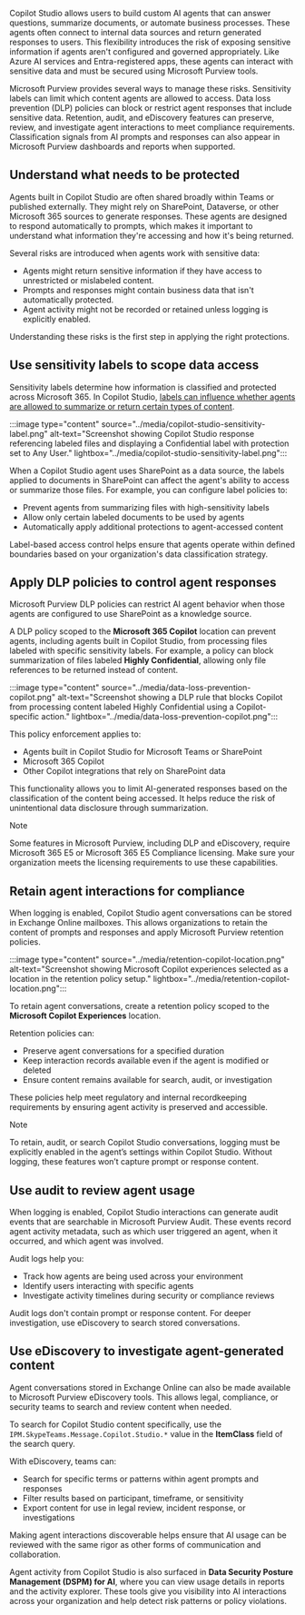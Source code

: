 Copilot Studio allows users to build custom AI agents that can answer questions, summarize documents, or automate business processes. These agents often connect to internal data sources and return generated responses to users. This flexibility introduces the risk of exposing sensitive information if agents aren't configured and governed appropriately. Like Azure AI services and Entra-registered apps, these agents can interact with sensitive data and must be secured using Microsoft Purview tools.

Microsoft Purview provides several ways to manage these risks. Sensitivity labels can limit which content agents are allowed to access. Data loss prevention (DLP) policies can block or restrict agent responses that include sensitive data. Retention, audit, and eDiscovery features can preserve, review, and investigate agent interactions to meet compliance requirements. Classification signals from AI prompts and responses can also appear in Microsoft Purview dashboards and reports when supported.

## Understand what needs to be protected

Agents built in Copilot Studio are often shared broadly within Teams or published externally. They might rely on SharePoint, Dataverse, or other Microsoft 365 sources to generate responses. These agents are designed to respond automatically to prompts, which makes it important to understand what information they're accessing and how it's being returned.

Several risks are introduced when agents work with sensitive data:

- Agents might return sensitive information if they have access to unrestricted or mislabeled content.
- Prompts and responses might contain business data that isn't automatically protected.
- Agent activity might not be recorded or retained unless logging is explicitly enabled.

Understanding these risks is the first step in applying the right protections.

## Use sensitivity labels to scope data access

Sensitivity labels determine how information is classified and protected across Microsoft 365. In Copilot Studio, [labels can influence whether agents are allowed to summarize or return certain types of content](https://learn.microsoft.com/en-us/microsoft-copilot-studio/sensitivity-label-copilot-studio#microsoft-purview-strengthens-information-protection-for-copilot-studio).

:::image type="content" source="../media/copilot-studio-sensitivity-label.png" alt-text="Screenshot showing Copilot Studio response referencing labeled files and displaying a Confidential label with protection set to Any User." lightbox="../media/copilot-studio-sensitivity-label.png":::

When a Copilot Studio agent uses SharePoint as a data source, the labels applied to documents in SharePoint can affect the agent's ability to access or summarize those files. For example, you can configure label policies to:

- Prevent agents from summarizing files with high-sensitivity labels
- Allow only certain labeled documents to be used by agents
- Automatically apply additional protections to agent-accessed content

Label-based access control helps ensure that agents operate within defined boundaries based on your organization's data classification strategy.

## Apply DLP policies to control agent responses

Microsoft Purview DLP policies can restrict AI agent behavior when those agents are configured to use SharePoint as a knowledge source.

A DLP policy scoped to the **Microsoft 365 Copilot** location can prevent agents, including agents built in Copilot Studio, from processing files labeled with specific sensitivity labels. For example, a policy can block summarization of files labeled **Highly Confidential**, allowing only file references to be returned instead of content.

:::image type="content" source="../media/data-loss-prevention-copilot.png" alt-text="Screenshot showing a DLP rule that blocks Copilot from processing content labeled Highly Confidential using a Copilot-specific action." lightbox="../media/data-loss-prevention-copilot.png":::

This policy enforcement applies to:

- Agents built in Copilot Studio for Microsoft Teams or SharePoint
- Microsoft 365 Copilot
- Other Copilot integrations that rely on SharePoint data

This functionality allows you to limit AI-generated responses based on the classification of the content being accessed. It helps reduce the risk of unintentional data disclosure through summarization.

> [!NOTE]
> Some features in Microsoft Purview, including DLP and eDiscovery, require Microsoft 365 E5 or Microsoft 365 E5 Compliance licensing. Make sure your organization meets the licensing requirements to use these capabilities.

## Retain agent interactions for compliance

When logging is enabled, Copilot Studio agent conversations can be stored in Exchange Online mailboxes. This allows organizations to retain the content of prompts and responses and apply Microsoft Purview retention policies.

:::image type="content" source="../media/retention-copilot-location.png" alt-text="Screenshot showing Microsoft Copilot experiences selected as a location in the retention policy setup." lightbox="../media/retention-copilot-location.png":::

To retain agent conversations, create a retention policy scoped to the **Microsoft Copilot Experiences** location.

Retention policies can:

- Preserve agent conversations for a specified duration
- Keep interaction records available even if the agent is modified or deleted
- Ensure content remains available for search, audit, or investigation

These policies help meet regulatory and internal recordkeeping requirements by ensuring agent activity is preserved and accessible.

> [!NOTE]
> To retain, audit, or search Copilot Studio conversations, logging must be explicitly enabled in the agent’s settings within Copilot Studio. Without logging, these features won’t capture prompt or response content.

## Use audit to review agent usage

When logging is enabled, Copilot Studio interactions can generate audit events that are searchable in Microsoft Purview Audit. These events record agent activity metadata, such as which user triggered an agent, when it occurred, and which agent was involved.

Audit logs help you:

- Track how agents are being used across your environment
- Identify users interacting with specific agents
- Investigate activity timelines during security or compliance reviews

Audit logs don't contain prompt or response content. For deeper investigation, use eDiscovery to search stored conversations.

## Use eDiscovery to investigate agent-generated content

Agent conversations stored in Exchange Online can also be made available to Microsoft Purview eDiscovery tools. This allows legal, compliance, or security teams to search and review content when needed.

To search for Copilot Studio content specifically, use the `IPM.SkypeTeams.Message.Copilot.Studio.*` value in the **ItemClass** field of the search query.

With eDiscovery, teams can:

- Search for specific terms or patterns within agent prompts and responses
- Filter results based on participant, timeframe, or sensitivity
- Export content for use in legal review, incident response, or investigations

Making agent interactions discoverable helps ensure that AI usage can be reviewed with the same rigor as other forms of communication and collaboration.

Agent activity from Copilot Studio is also surfaced in **Data Security Posture Management (DSPM) for AI**, where you can view usage details in reports and the activity explorer. These tools give you visibility into AI interactions across your organization and help detect risk patterns or policy violations.
